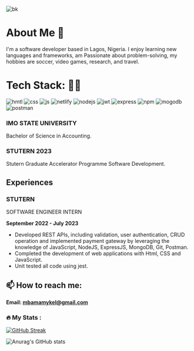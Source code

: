 ![bk](https://github.com/mbamamykel77/mbamamykel77/assets/92220456/7c3377d3-419b-4520-885c-af4b1bf98a5f)


# About Me 👋

I'm a software developer based in Lagos, Nigeria. I enjoy learning new languages and frameworks, am Passionate about problem-solving, my hobbies are soccer, video games, research, and travel.

# Tech Stack: 👨‍💻
![hmtl](https://github.com/mbamamykel77/mbamamykel77/assets/92220456/4c0efc02-1924-477a-8c40-bcf10ec81303)
![css](https://github.com/mbamamykel77/mbamamykel77/assets/92220456/7d02aefc-d2cb-457f-81b1-b235e295cc3b)
![js](https://github.com/mbamamykel77/mbamamykel77/assets/92220456/4dead18a-ae1d-44fa-95bd-564a5d81b6d8)
![netlify](https://github.com/mbamamykel77/mbamamykel77/assets/92220456/b66fd2f6-8fe4-460e-91e6-59b693731bff)
![nodejs](https://github.com/mbamamykel77/mbamamykel77/assets/92220456/305b47ac-2830-49ee-b556-efb58934d66d)
![jwt](https://github.com/mbamamykel77/mbamamykel77/assets/92220456/3e58e4ee-48ef-4b07-823d-59640e8152ac)
![express](https://github.com/mbamamykel77/mbamamykel77/assets/92220456/e1611792-d5ae-47e3-b3a8-aec98dba54a5)
![npm](https://github.com/mbamamykel77/mbamamykel77/assets/92220456/3dc2b976-b531-47f0-8618-dece77d2d1a8)
![mogodb](https://github.com/mbamamykel77/mbamamykel77/assets/92220456/768f2b0d-9ce1-437b-bd42-2e7ccdfb406b)
![postman](https://github.com/mbamamykel77/mbamamykel77/assets/92220456/ab40d1f9-fcd9-4e9a-9d2a-61f99173432f)

### IMO STATE UNIVERSITY
Bachelor of Science in Accounting.

### STUTERN 2023
Stutern Graduate Accelerator Programme Software Development.

## Experiences

### STUTERN
SOFTWARE ENGINEER INTERN


**September 2022 - July 2023**

- Developed REST APIs, including validation, user authentication, CRUD operation and implemented payment gateway by leveraging the knowledge of JavaScript, NodeJS, ExpressJS, MongoDB, Git, Postman.
- Completed the development of web applications with Html, CSS and JavaScript.
- Unit tested all code using jest.


## 📫 How to reach me:
**Email: mbamamykel@gmail.com**



### :fire: My Stats :
[![GitHub Streak](http://github-readme-streak-stats.herokuapp.com?user=mbamamykel77&theme=neon-dark&border_radius=15)](https://git.io/streak-stats)

![Anurag's GitHub stats](https://github-readme-stats.vercel.app/api?username=mbamamykel77&show_icons=true&theme=synthwave)
